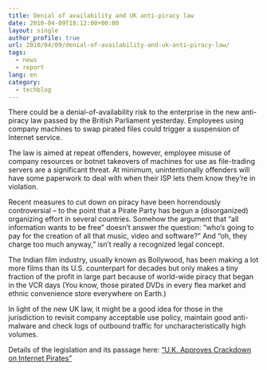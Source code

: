 ```yaml
---
title: Denial of availability and UK anti-piracy law
date: 2010-04-09T18:12:00+00:00
layout: single
author_profile: true
url: 2010/04/09/denial-of-availability-and-uk-anti-piracy-law/
tags:
  - news
  - report
lang: en
category: 
  - techblog
---
```

There could be a denial-of-availability risk to the enterprise in the new anti-piracy law passed by the British Parliament yesterday. Employees using company machines to swap pirated files could trigger a suspension of Internet service.

The law is aimed at repeat offenders, however, employee misuse of company resources or botnet takeovers of machines for use as file-trading servers are a significant threat. At minimum, unintentionally offenders will have some paperwork to deal with when their ISP lets them know they’re in violation.

Recent measures to cut down on piracy have been horrendously controversial – to the point that a Pirate Party has begun a (disorganized) organizing effort in several countries. Somehow the argument that “all information wants to be free” doesn’t answer the question: “who’s going to pay for the creation of all that music, video and software?” And “oh, they charge too much anyway,” isn’t really a recognized legal concept.

The Indian film industry, usually known as Bollywood, has been making a lot more films than its U.S. counterpart for decades but only makes a tiny fraction of the profit in large part because of world-wide piracy that began in the VCR days (You know, those pirated DVDs in every flea market and ethnic convenience store everywhere on Earth.)

In light of the new UK law, it might be a good idea for those in the jurisdiction to revisit company acceptable use policy, maintain good anti-malware and check logs of outbound traffic for uncharacteristically high volumes.

Details of the legislation and its passage here: [“U.K. Approves Crackdown on Internet Pirates”](http://www.nytimes.com/2010/04/09/technology/09piracy.html?hpw)